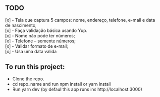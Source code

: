 ## TODO

[x] - Tela que captura 5 campos: nome, endereço, telefone, e-mail e data de nascimento;
<br/>
[x] - Faça validação básica usando Yup.
<br/>
[x] - Nome não pode ter números;
<br/>
[x] - Telefone – somente números;
<br/>
[x] - Validar formato de e-mail;
<br/>
[x] - Usa uma data valida

## To run this project:

- Clone the repo.
- cd repo_name and run npm install or yarn install
- Run yarn dev (by defaul this app runs ins http://localhost:3000)
